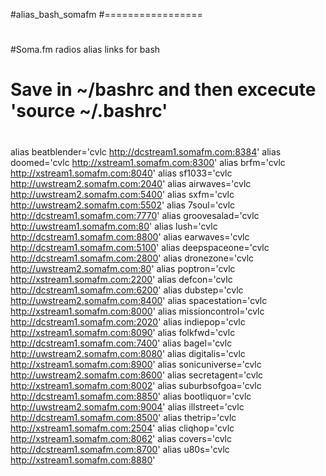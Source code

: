 #alias_bash_somafm
#=================
#
#Soma.fm radios alias links for bash
#
# Save in ~/bashrc and then excecute 'source ~/.bashrc'
#
#
#
#####

alias beatblender='cvlc http://dcstream1.somafm.com:8384'
alias doomed='cvlc http://xstream1.somafm.com:8300'
alias brfm='cvlc http://xstream1.somafm.com:8040'
alias sf1033='cvlc http://uwstream2.somafm.com:2040'
alias airwaves='cvlc http://uwstream2.somafm.com:5400'
alias sxfm='cvlc http://uwstream2.somafm.com:5502'
alias 7soul='cvlc http://dcstream1.somafm.com:7770'
alias groovesalad='cvlc http://uwstream1.somafm.com:80'
alias lush='cvlc http://dcstream1.somafm.com:8800'
alias earwaves='cvlc http://dcstream1.somafm.com:5100'
alias deepspaceone='cvlc http://dcstream1.somafm.com:2800'
alias dronezone='cvlc http://uwstream2.somafm.com:80'
alias poptron='cvlc http://xstream1.somafm.com:2200'
alias defcon='cvlc http://dcstream1.somafm.com:6200'
alias dubstep='cvlc http://uwstream2.somafm.com:8400' 
alias spacestation='cvlc http://xstream1.somafm.com:8000'
alias missioncontrol='cvlc http://dcstream1.somafm.com:2020'
alias indiepop='cvlc http://xstream1.somafm.com:8090'
alias folkfwd='cvlc http://dcstream1.somafm.com:7400'
alias bagel='cvlc http://uwstream2.somafm.com:8080'
alias digitalis='cvlc http://xstream1.somafm.com:8900'
alias sonicuniverse='cvlc http://uwstream2.somafm.com:8600'
alias secretagent='cvlc http://xstream1.somafm.com:8002'
alias suburbsofgoa='cvlc http://dcstream1.somafm.com:8850'
alias bootliquor='cvlc http://uwstream2.somafm.com:9004'
alias illstreet='cvlc http://dcstream1.somafm.com:8500'
alias thetrip='cvlc http://xstream1.somafm.com:2504'
alias cliqhop='cvlc http://xstream1.somafm.com:8062'
alias covers='cvlc http://dcstream1.somafm.com:8700'
alias u80s='cvlc http://xstream1.somafm.com:8880'

###
